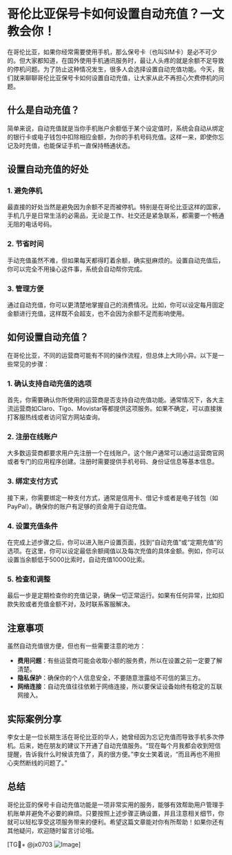 # 哥伦比亚保号卡如何设置自动充值？一文教会你！

在哥伦比亚，如果你经常需要使用手机，那么保号卡（也叫SIM卡）是必不可少的。但大家都知道，在国外使用手机通讯服务时，最让人头疼的就是余额不足导致的停机问题。为了防止这种情况发生，很多人会选择设置自动充值功能。今天，我们就来聊聊哥伦比亚保号卡如何设置自动充值，让大家从此不再担心欠费停机的问题。

## 什么是自动充值？

简单来说，自动充值就是当你手机账户余额低于某个设定值时，系统会自动从绑定的银行卡或电子钱包中扣除相应金额，为你的手机号码充值。这样一来，即使你忘记及时充值，也能保证手机一直保持畅通状态。

## 设置自动充值的好处

### 1. 避免停机
最直接的好处当然是避免因为余额不足而被停机。特别是在哥伦比亚这样的国家，手机几乎是日常生活的必需品，无论是工作、社交还是紧急联系，都需要一个畅通无阻的电话号码。

### 2. 节省时间
手动充值虽然不难，但如果每天都得盯着余额，确实挺麻烦的。设置自动充值后，你可以完全不用操心这件事，系统会自动帮你完成。

### 3. 管理方便
通过自动充值，你可以更清楚地掌握自己的消费情况。比如，你可以设定每月固定金额进行充值，这样既不会超支，也不会因为余额不足而影响使用。

## 如何设置自动充值？

在哥伦比亚，不同的运营商可能有不同的操作流程，但总体上大同小异。以下是一些常见的步骤：

### 1. 确认支持自动充值的选项
首先，你需要确认你所使用的运营商是否支持自动充值功能。通常情况下，各大主流运营商如Claro、Tigo、Movistar等都提供这项服务。如果不确定，可以直接拨打客服热线或者访问官方网站查询。

### 2. 注册在线账户
大多数运营商都要求用户先注册一个在线账户。这个账户通常可以通过运营商官网或者专门的应用程序创建。注册时需要提供手机号码、身份证信息等基本信息。

### 3. 绑定支付方式
接下来，你需要绑定一种支付方式，通常是信用卡、借记卡或者是电子钱包（如PayPal）。确保你的账户有足够的资金用于自动充值。

### 4. 设置充值条件
在完成上述步骤之后，你可以进入账户设置页面，找到“自动充值”或“定期充值”的选项。在这里，你可以设定最低余额阈值以及每次充值的具体金额。例如，你可以设置当余额低于5000比索时，自动充值10000比索。

### 5. 检查和调整
最后一步是定期检查你的充值记录，确保一切正常运行。如果有任何异常，比如扣款失败或者充值金额不对，及时联系客服解决。

## 注意事项

虽然自动充值很方便，但也有一些需要注意的地方：

- **费用问题**：有些运营商可能会收取小额的服务费，所以在设置之前一定要了解清楚。
- **隐私保护**：确保你的个人信息安全，不要随意泄露给不可信的第三方。
- **网络连接**：自动充值往往依赖于网络连接，所以要保证设备始终有稳定的互联网接入。

## 实际案例分享

李女士是一位长期生活在哥伦比亚的华人，她曾经因为忘记充值而导致手机多次停机。后来，她在朋友的建议下开通了自动充值服务。“现在每个月我都会收到短信提醒，告诉我什么时候该充值了，真的很方便。”李女士笑着说，“而且再也不用担心突然断线的问题了。”

## 总结

哥伦比亚的保号卡自动充值功能是一项非常实用的服务，能够有效帮助用户管理手机账单并避免不必要的麻烦。只要按照上述步骤正确设置，并且注意相关细节，你就可以轻松享受这项服务带来的便利。希望这篇文章能对你有所帮助！如果你还有其他疑问，欢迎随时留言讨论哦。

[TG💪+ @jx0703 ![Image](https://github.com/user-attachments/assets/dbca1d08-cadb-493c-b0ec-ad6f7a83f270)]